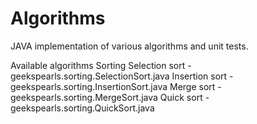 # Algorithms
JAVA implementation of various algorithms and unit tests.

Available algorithms
  Sorting
    Selection sort - geekspearls.sorting.SelectionSort.java
    Insertion sort - geekspearls.sorting.InsertionSort.java
    Merge sort - geekspearls.sorting.MergeSort.java
    Quick sort - geekspearls.sorting.QuickSort.java
